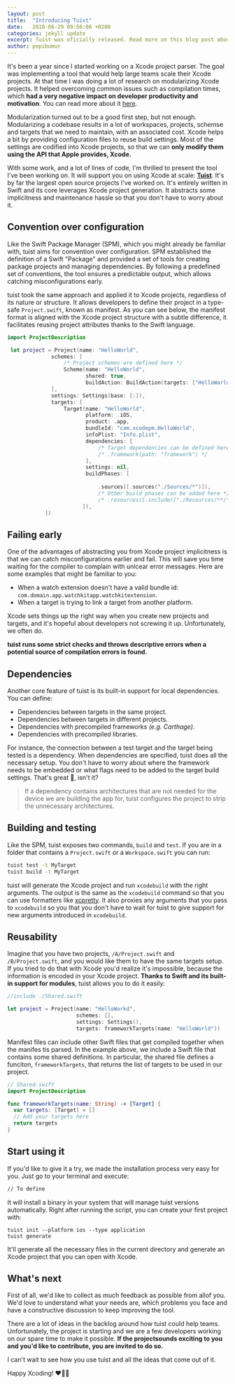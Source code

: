 ```yaml
---
layout: post
title:  "Introducing Tuist"
date:   2018-06-29 09:56:06 +0200
categories: jekyll update
excerpt: Tuist was oficially released. Read more on this blog post about what motivated us to build tuist and how it can help you scale your Xcode projects.
author: pepibumur
---
```


It's been a year since I started working on a Xcode project parser. The goal was implementing a tool that would help large teams scale their Xcode projects. At that time I was doing a lot of research on modularizing Xcode projects. It helped overcoming common issues such as compilation times, which **had a very negative impact on developer productivity and motivation**. You can read more about it [here](https://github.com/pepibumur/microfeatures-guidelines).

Modularization turned out to be a good first step, but not enough. Modularizing a codebase results in a lot of workspaces, projects, schemse and targets that we need to maintain, with an associated cost. Xcode helps a bit by providing configuration files to reuse build settings. Most of the settings are codified into Xcode projects, so that we can **only modify them using the API that Apple provides, Xcode.**

With some work, and a lot of lines of code, I'm thrilled to present the tool I've been working on. It will support you on using Xcode at scale: [**Tuist**](https://github.com/xcode-project-manager). It's by far the largest open source projects I've worked on. It's entirely written in Swift and its core leverages Xcode project generation. It abstracts some implicitness and maintenance hassle so that you don't have to worry about it.

## Convention over configuration
Like the Swift Package Manager (SPM), which you might already be familiar with, tuist aims for convention over configuration. SPM established the definition of a Swift "Package" and provided a set of tools for creating package projects and managing dependencies. By following a predefined set of conventions, the tool ensures a predictable output, which allows catching misconfigurations early.

tuist took the same approach and applied it to Xcode projects, regardless of its nature or structure. It allows developers to define their project in a type-safe `Project.swift`, known as manifest. As you can see below, the manifest format is aligned with the Xcode project structure with a subtle difference, it facilitates reusing project attributes thanks to the Swift language.

```swift
import ProjectDescription

 let project = Project(name: "HelloWorld",
              schemes: [
                  /* Project schemes are defined here */
                  Scheme(name: "HelloWorld",
                         shared: true,
                         buildAction: BuildAction(targets: ["HelloWorld"])),
              ],
              settings: Settings(base: [:]),
              targets: [
                  Target(name: "HelloWorld",
                         platform: .iOS,
                         product: .app,
                         bundleId: "com.xcodepm.HelloWorld",
                         infoPlist: "Info.plist",
                         dependencies: [
                             /* Target dependencies can be defined here */
                             /* .framework(path: "framework") */
                         ],
                         settings: nil,
                         buildPhases: [
                            
                             .sources([.sources("./Sources/*")]),
                             /* Other build phases can be added here */
                             /* .resources([.include(["./Resources/**/*"])]) */
                        ]),
            ])
```

## Failing early

One of the advantages of abstracting you from Xcode project implicitness is that we can catch misconfigurations earlier and fail. This will save you time waiting for the compiler to complain with unlcear error messages. Here are some examples that might be familiar to you:

- When a watch extension doesn't have a valid bundle id: `com.domain.app.watchkitapp.watchkitextension`.
- When a target is trying to link a target from another platform.

Xcode sets things up the right way when you create new projects and targets, and it's hopeful about developers not screwing it up. Unfortunately, we often do.

**tuist runs some strict checks and throws descriptive errors when a potential source of compilation errors is found.**

## Dependencies

Another core feature of tuist is its built-in support for local dependencies. You can define:

- Dependencies between targets in the same project.
- Dependencies between targets in different projects.
- Dependencies with precompiled frameworks *(e.g. Carthage)*.
- Dependencies with precompiled libraries.

For instance, the connection between a test target and the target being tested is a dependency. When dependencies are specified, tuist does all the necessary setup. You don't have to worry about where the framework needs to be embedded or what flags need to be added to the target build settings. That's great 🎉, isn't it?

> If a dependency contains architectures that are not needed for the device we are building the app for, tuist configures the project to strip the unnecessary architectures.

## Building and testing

Like the SPM, tuist exposes two commands, `build` and `test`. If you are in a folder that contains a `Project.swift` or a `Workspace.swift` you can run:

```bash
tuist test -t MyTarget
tuist build -t MyTarget
```

tuist will generate the Xcode project and run `xcodebuild` with the right arguments. The output is the same as the `xcodebuild` command so that you can use formatters like [xcpretty](http://localhost:8000/blog/2018-05-05-release/). It also proxies any arguments that you pass to `xcodebuild` so you that you don't have to wait for tuist to give support for new arguments introduced in `xcodebuild`.

## Reusability
Imagine that you have two projects, `/A/Project.swift` and `/B/Project.swift`, and you would like them to have the same targets setup. If you tried to do that with Xcode you'd realize it's impossible, because the information is encoded in your Xcode project. **Thanks to Swift and its built-in support for modules**, tuist allows you to do it easily:

```swift
//include ./Shared.swift

let project = Project(name: "HelloWorkd", 
                      schemes: [],
                      settings: Settings(),
                      targets: frameworkTargets(name: "HelloWorld"))
```

Manifest files can include other Swift files that get compiled together when the manifes tis parsed. In the example above, we include a Swift file that contains some shared definitions. In particular, the shared file defines a funciton, `frameworkTargets`, that returns the list of targets to be used in our project.

```swift
// Shared.swift
import ProjectDescription

func frameworkTargets(name: String) -> [Target] {
  var targets: [Target] = []
  // Add your targets here
  return targets
}
```

## Start using it

If you'd like to give it a try, we made the installation process very easy for you. Just go to your terminal and execute:

```bash
// To define
```

It will install a binary in your system that will manage tuist versions automatically. Right after running the script, you can create your first project with:

```
tuist init --platform ios --type application
tuist generate
```

It'll generate all the necessary files in the current directory and generate an Xcode project that you can open with Xcode.

## What's next

First of all, we'd like to collect as much feedback as possible from allof you. We'd love to understand what your needs are, which problems you face and have a constructive discussion to keep improving the tool.

There are a lot of ideas in the backlog around how tuist could help teams. Unfortunately, the project is starting and we are a few developers working on our spare time to make it possible. **If the projectsounds exciting to you and you'd like to contribute, you are invited to do so.**

I can't wait to see how you use tuist and all the ideas that come out of it.

Happy Xcoding! ❤️👩‍💻